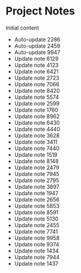 # Project Notes

Initial content
- Auto-update 2286
- Auto-update 2459
- Auto-update 9947
- Update note 6129
- Update note 4123
- Update note 6421
- Update note 2723
- Update note 7066
- Update note 8420
- Update note 5574
- Update note 2599
- Update note 1760
- Update note 8962
- Update note 6430
- Update note 4440
- Update note 3628
- Update note 3411
- Update note 7440
- Update note 1519
- Update note 8148
- Update note 2479
- Update note 7945
- Update note 2795
- Update note 3897
- Update note 1947
- Update note 2656
- Update note 5853
- Update note 8591
- Update note 5130
- Update note 2455
- Update note 7741
- Update note 9958
- Update note 9374
- Update note 1434
- Update note 7944
- Update note 1437
